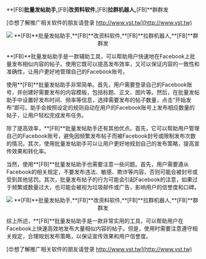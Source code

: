 **[FB]**批量发帖助手,**[FB]**改资料软件,**[FB]**拉群机器人,**[FB]**群群发

[😍想了解推广相关软件的朋友请登录 http://www.vst.tw](http://www.vst.tw)

 <center><img src="https://vst.tw/MP4/tuiguang/png/5.png" alt="**[FB]**批量发帖助手,**[FB]**改资料软件,**[FB]**拉群机器人,**[FB]**群群发"></center>

**[FB]**批量发帖助手是一款辅助工具，可以帮助用户快速地在Facebook上批量发布相似内容的帖子。使用它既可以提高发布效率，又可以保证内容的一致性和准确性，让用户更好地管理自己的Facebook账号。

使用**[FB]**批量发帖助手非常简单。首先，用户需要登录自己的Facebook账号，并创建好需要发布的内容模板，包括标题、正文、图片等。然后，在批量发帖助手中设置好发布时间、频率等信息，选择需要发布的帖子数量，点击“开始发布”即可。助手会按照设定的规则自动在用户的Facebook账号上发布相应数量的帖子，让用户轻松完成发布任务。

除了提高效率，**[FB]**批量发帖助手还有其他优点。首先，它可以帮助用户管理自己的Facebook账号，避免因频繁发布帖子而被Facebook封号或限制发布次数的情况。其次，使用批量发帖助手可以让用户更好地规划自己的发布策略，提高宣传效果和转化率。

当然，使用**[FB]**批量发帖助手也需要注意一些问题。首先，用户需要遵从Facebook的相关规定，不要发布违法、敏感、欺诈等内容，否则可能会被封号或受到其他惩罚。其次，批量发布帖子的行为可能会引起Facebook的注意，如果过于频繁或数量过大，也可能会被视为垃圾邮件或广告，影响用户的信誉度和口碑。

 <center><img src="https://vst.tw/MP4/tuiguang/png/6.png" alt="**[FB]**批量发帖助手,**[FB]**改资料软件,**[FB]**拉群机器人,**[FB]**群群发"></center>

综上所述，**[FB]**批量发帖助手是一款非常实用的工具，可以帮助用户在Facebook上快速高效地发布大量相似内容的帖子。但是，使用时需要注意遵守相关规定，合理规划发布策略，以保证宣传效果和用户信誉度。

[😍想了解推广相关软件的朋友请登录 http://www.vst.tw](http://www.vst.tw)



